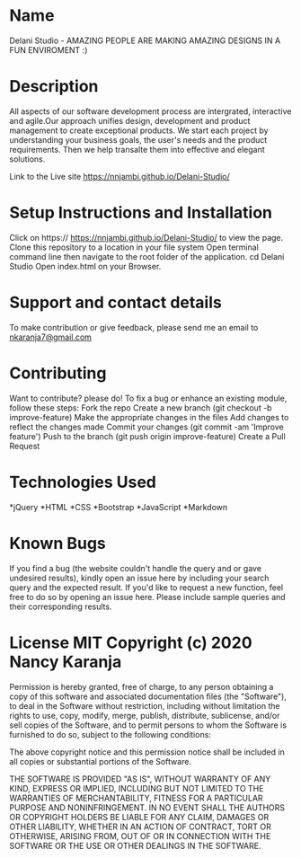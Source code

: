 # Name
Delani Studio - AMAZING PEOPLE ARE MAKING AMAZING DESIGNS IN A FUN ENVIROMENT :)


# Description
All aspects of our software development process are intergrated, interactive  and agile.Our approach unifies design, development and product management to create exceptional products.
We start each project by understanding your business goals, the user's needs and the product requirements. Then we help transalte them into effective and elegant solutions.

Link to the Live site https://nnjambi.github.io/Delani-Studio/


# Setup Instructions and Installation 
Click on https:// https://nnjambi.github.io/Delani-Studio/ to view the page. 
Clone this repository to a location in your file system Open terminal command line then navigate to the root folder of the application. 
cd Delani Studio Open index.html on your Browser.


# Support and contact details
To make contribution or give feedback, please send me an email to nkaranja7@gmail.com


# Contributing
Want to contribute? please do! 
To fix a bug or enhance an existing module, follow these steps: 
Fork the repo Create a new branch (git checkout -b improve-feature) 
Make the appropriate changes in the files 
Add changes to reflect the changes made Commit your changes (git commit -am 'Improve feature')
Push to the branch (git push origin improve-feature) Create a Pull Request

# Technologies Used 
*jQuery
*HTML 
*CSS 
*Bootstrap 
*JavaScript 
*Markdown 


# Known Bugs 
If you find a bug (the website couldn't handle the query and or gave undesired results), kindly open an issue here by including your search query and the expected result. 
If you'd like to request a new function, feel free to do so by opening an issue here. 
Please include sample queries and their corresponding results.


# License MIT Copyright (c) 2020 Nancy Karanja
Permission is hereby granted, free of charge, to any person obtaining a copy of this software and associated documentation files (the "Software"), to deal in the Software without restriction, including without limitation the rights to use, copy, modify, merge, publish, distribute, sublicense, and/or sell copies of the Software, and to permit persons to whom the Software is furnished to do so, subject to the following conditions:

The above copyright notice and this permission notice shall be included in all copies or substantial portions of the Software.

THE SOFTWARE IS PROVIDED "AS IS", WITHOUT WARRANTY OF ANY KIND, EXPRESS OR IMPLIED, INCLUDING BUT NOT LIMITED TO THE WARRANTIES OF MERCHANTABILITY, FITNESS FOR A PARTICULAR PURPOSE AND NONINFRINGEMENT. IN NO EVENT SHALL THE AUTHORS OR COPYRIGHT HOLDERS BE LIABLE FOR ANY CLAIM, DAMAGES OR OTHER LIABILITY, WHETHER IN AN ACTION OF CONTRACT, TORT OR OTHERWISE, ARISING FROM, OUT OF OR IN CONNECTION WITH THE SOFTWARE OR THE USE OR OTHER DEALINGS IN THE SOFTWARE.
